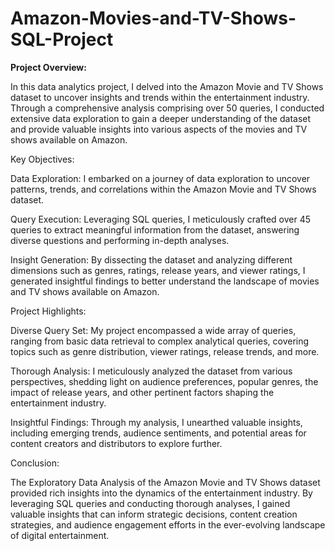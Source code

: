 # Amazon-Movies-and-TV-Shows-SQL-Project
**Project Overview:**

In this data analytics project, I delved into the Amazon Movie and TV Shows dataset to uncover insights and trends within the entertainment industry. Through a comprehensive analysis comprising over 50 queries, I conducted extensive data exploration to gain a deeper understanding of the dataset and provide valuable insights into various aspects of the movies and TV shows available on Amazon.

Key Objectives:

Data Exploration: I embarked on a journey of data exploration to uncover patterns, trends, and correlations within the Amazon Movie and TV Shows dataset.

Query Execution: Leveraging SQL queries, I meticulously crafted over 45 queries to extract meaningful information from the dataset, answering diverse questions and performing in-depth analyses.

Insight Generation: By dissecting the dataset and analyzing different dimensions such as genres, ratings, release years, and viewer ratings, I generated insightful findings to better understand the landscape of movies and TV shows available on Amazon.

Project Highlights:

Diverse Query Set: My project encompassed a wide array of queries, ranging from basic data retrieval to complex analytical queries, covering topics such as genre distribution, viewer ratings, release trends, and more.

Thorough Analysis: I meticulously analyzed the dataset from various perspectives, shedding light on audience preferences, popular genres, the impact of release years, and other pertinent factors shaping the entertainment industry.

Insightful Findings: Through my analysis, I unearthed valuable insights, including emerging trends, audience sentiments, and potential areas for content creators and distributors to explore further.

Conclusion:

The Exploratory Data Analysis of the Amazon Movie and TV Shows dataset provided rich insights into the dynamics of the entertainment industry. By leveraging SQL queries and conducting thorough analyses, I gained valuable insights that can inform strategic decisions, content creation strategies, and audience engagement efforts in the ever-evolving landscape of digital entertainment.
